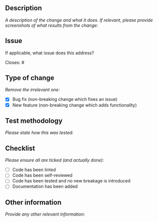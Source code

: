 ## Description

_A description of the change and what it does. If relevant, please provide screenshots of what results from the change:_

## Issue

If applicable, what issue does this address?

Closes: #

## Type of change

_Remove the irrelevant one:_

- [x] Bug fix (non-breaking change which fixes an issue)
- [x] New feature (non-breaking change which adds functionality)

## Test methodology

_Please state how this was tested:_

## Checklist

_Please ensure all are ticked (and actually done):_

- [ ] Code has been linted
- [ ] Code has been self-reviewed
- [ ] Code has been tested and no new breakage is introduced
- [ ] Documentation has been added

## Other information

_Provide any other relevant information:_
